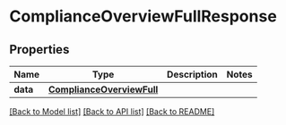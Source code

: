 # ComplianceOverviewFullResponse

## Properties
Name | Type | Description | Notes
------------ | ------------- | ------------- | -------------
**data** | [**ComplianceOverviewFull**](ComplianceOverviewFull.md) |  | 

[[Back to Model list]](../README.md#documentation-for-models) [[Back to API list]](../README.md#documentation-for-api-endpoints) [[Back to README]](../README.md)

